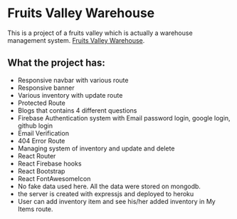 # Fruits Valley Warehouse

This is a project of a fruits valley which is actually a warehouse management system. [Fruits Valley Warehouse](https://fruits-valley-warehouse.web.app/).

## What the project has:

* Responsive navbar with various route
* Responsive banner
* Various inventory with update route
* Protected Route
* Blogs that contains 4 different questions
* Firebase Authentication system with Email password login, google login, github login
* Email Verification
* 404 Error Route
* Managing system of inventory and update and delete
* React Router
* React Firebase hooks
* React Bootstrap
* React FontAwesomeIcon
* No fake data used here. All the data were stored on mongodb.
* the server is created with expressjs and deployed to heroku
* User can add inventory item and see his/her added inventory in My Items route. 
